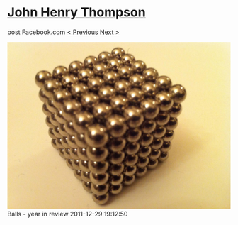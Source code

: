 # [John Henry Thompson](../README.md)
post Facebook.com
[< Previous](2011-12-30-9.md) [Next >](2011-12-29-2.md)

[![](../media/2011-12-29/Balls-year-in-review.jpg)](../README.md)
Balls - year in review
2011-12-29 19:12:50